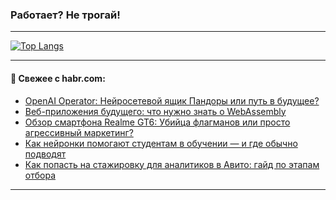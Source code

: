 ### Работает? Не трогай!

---
<!--
#### 🛠️ Technical stack:

![Java](https://img.shields.io/badge/Java-informational?logo=Oracle&style=flat&logoColor=white&color=FF4500)
![Kotlin](https://img.shields.io/badge/Kotlin-informational?logo=Kotlin&style=flat&logoColor=white&color=774D97)
![TS](https://img.shields.io/badge/TypeScript-informational?logo=typeScript&style=flat&logoColor=black&color=017acc)
![Python](https://img.shields.io/badge/Python-informational?logo=Python&style=flat&logoColor=black&color=ffdd54) <br>
![Spring](https://img.shields.io/badge/Spring-informational?logo=Spring&style=flat&logoColor=white&color=6DB33F) 
![SpringBoot](https://img.shields.io/badge/SpringBoot-informational?logo=SpringBoot&style=flat&logoColor=white&color=6DB33F)
![Nest](https://img.shields.io/badge/NestJS-informational?logo=NestJS&style=flat&logoColor=white&color=E0234E) 
![NodeJS](https://img.shields.io/badge/NodeJS-informational?logo=node.js&style=flat&logoColor=white&color=70A760)<br>
![PostgreSQL](https://img.shields.io/badge/PostgreSQL-informational?logo=PostgreSQL&style=flat&logoColor=white&color=DAA520)
![MongoDB](https://img.shields.io/badge/MongoDB-informational?logo=MongoDB&style=flat&logoColor=white&color=870000)
![Apache](https://img.shields.io/badge/Apache-informational?logo=apache&style=flat&logoColor=white&color=f74e28)

___ 
-->

<!--- #### 🛠️ : --->

[![Top Langs](https://github-readme-stats-82jvfl3w3-advtsettinggmailcoms-projects.vercel.app/api/top-langs/?username=zloylis&langs_count=10&hide_title=true&title_color=e6edf3&size_weight=0.5&count_weight=0.5&layout=compact&hide_progress=true&hide_border=true&theme=dracula)](https://github.com/zloylis)

<!---


####  :octocat:&nbsp;&nbsp; Статистика:

![GitHub stats](https://github-readme-stats-u2qms2cxw-advtsettinggmailcoms-projects.vercel.app/api?username=zloylis&show_icons=true&hide_border=true&theme=dracula&title_color=e6edf3&include_all_commits=true&count_private=true&hide_rank=false&hide_title=true&rank_icon=github)
-->
---

#### 💬 Свежее с habr.com:

<!-- BLOG-POST-LIST:START -->
- [OpenAI Operator: Нейросетевой ящик Пандоры или путь в будущее?](https://habr.com/ru/articles/876586/?utm_source=habrahabr&utm_medium=rss&utm_campaign=876586)
- [Веб-приложения будущего: что нужно знать о WebAssembly](https://habr.com/ru/companies/selectel/articles/873662/?utm_source=habrahabr&utm_medium=rss&utm_campaign=873662)
- [Обзор смартфона Realme GT6: Убийца флагманов или просто агрессивный маркетинг?](https://habr.com/ru/articles/876562/?utm_source=habrahabr&utm_medium=rss&utm_campaign=876562)
- [Как нейронки помогают студентам в обучении — и где обычно подводят](https://habr.com/ru/companies/ru_mts/articles/876470/?utm_source=habrahabr&utm_medium=rss&utm_campaign=876470)
- [Как попасть на стажировку для аналитиков в Авито: гайд по этапам отбора](https://habr.com/ru/companies/avito/articles/876140/?utm_source=habrahabr&utm_medium=rss&utm_campaign=876140)
<!-- BLOG-POST-LIST:END -->

---
